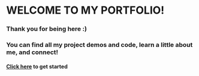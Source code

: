 # WELCOME TO MY PORTFOLIO!
### Thank you for being here :)
### You can find all my project demos and code, learn a little about me, and connect!


#### [Click here]( https://viraj-portfolio.netlify.app/ ) to get started